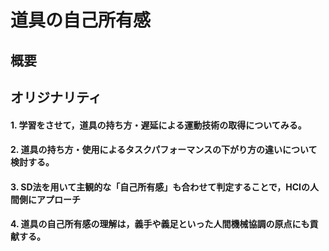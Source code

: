 # 道具の自己所有感

## 概要

## オリジナリティ

#### 1. 学習をさせて，道具の持ち方・遅延による運動技術の取得についてみる。

#### 2. 道具の持ち方・使用によるタスクパフォーマンスの下がり方の違いについて検討する。

#### 3. SD法を用いて主観的な「自己所有感」も合わせて判定することで，HCIの人間側にアプローチ

#### 4. 道具の自己所有感の理解は，義手や義足といった人間機械協調の原点にも貢献する。